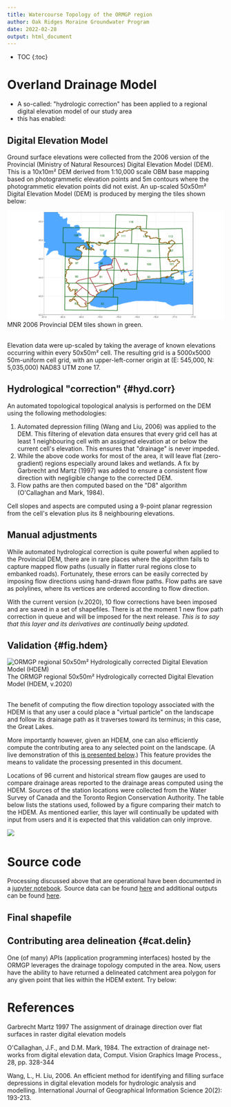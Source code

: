 ```yaml
---
title: Watercourse Topology of the ORMGP region
author: Oak Ridges Moraine Groundwater Program
date: 2022-02-28
output: html_document
---
```


* TOC
{:toc}

# Overland Drainage Model
* A so-called: "hydrologic correction" has been applied to a regional digital elevation model of our study area
* this has enabled:


## Digital Elevation Model
Ground surface elevations were collected from the 2006 version of the Provincial (Ministry of Natural Resources) Digital Elevation Model (DEM). This is a 10x10m² DEM derived from 1:10,000 scale OBM base mapping based on photogrammetic elevation points and 5m contours where the photogrammetic elevation points did not exist. An up-scaled 50x50m² Digital Elevation Model (DEM) is produced by merging the tiles shown below:

![MNR 2006 Provincial DEM tiles shown in green](fig/dem-tiles.png)
MNR 2006 Provincial DEM tiles shown in green.


<!-- ```{r fig.asp=0.50, fig.align="center", fig.width=12, message=FALSE, warning=FALSE, echo=FALSE, fig.cap="MNR 2006 Provincial DEM tiles shown in green."}
library(ggplot2)
library(geojsonio)
library(sf)

spGL <- geojson_read("shp/greatLakes.geojson",  what="sp")
spMNR <- geojson_read("shp/MNR_2006-tiles.geojson",  what="sp")
spORMGP <- geojson_read("shp/ORMGP-region.geojson",  what="sp")
spYPDTH <- geojson_read("shp/YPDTH.geojson",  what="sp")

spMNR_points <- as.data.frame(do.call(rbind, lapply(spMNR@polygons, function(x) x@labpt))) # Convert nested list to data frame by column
names(spMNR_points) <- c('long','lat') 
spMNR_points$num = spMNR$NUMBER

ggplot() +
    geom_polygon(data=spGL, aes(x=long, y=lat, group=group), fill="#51a8ff", color="#51a8ff") +
    geom_polygon(data=spYPDTH, aes(x=long, y=lat, group=group), fill=NA, color="brown", size=1) +
    geom_polygon(data=spORMGP, aes(x=long, y=lat, group=group), fill=NA, color="orange4", size=1) +
    geom_polygon(data=spMNR, aes(x=long, y=lat, group=group), fill=NA, color="darkgreen",size=1) +
    
    geom_text(data=spMNR_points, aes(x=long, y=lat, label=num), color="darkgreen") +
    
    theme_bw() + theme(axis.title = element_blank(), 
                       title = element_blank(), 
                       legend.box.spacing = unit(0, "mm")) +
                       # plot.background=element_rect(fill="red")) +
    #labs(x='longitude',y='latitude', title="MNR 2006 Provincial DEM tiles shown in green.") +
    coord_sf(xlim=c(-81, -77), ylim=c(43, 45.75), expand=FALSE)
``` -->
\
Elevation data were up-scaled by taking the average of known elevations occurring within every 50x50m² cell. The resulting grid is a 5000x5000 50m-uniform cell grid, with an upper-left-corner origin at (E: 545,000, N: 5,035,000) NAD83 UTM zone 17.


## Hydrological "correction" {#hyd.corr}

An automated topological topological analysis is performed on the DEM using the following methodologies:

1. Automated depression filling (Wang and Liu, 2006) was applied to the DEM. This filtering of elevation data ensures that every grid cell has at least 1 neighbouring cell with an assigned elevation at or below the current cell's elevation. This ensures that "drainage" is never impeded.
2. While the above code works for most of the area, it will leave flat (zero-gradient) regions especially around lakes and wetlands. A fix by Garbrecht and Martz (1997) was added to ensure a consistent flow direction with negligible change to the corrected DEM.
3. Flow paths are then computed based on the "D8" algorithm (O'Callaghan and Mark, 1984).

Cell slopes and aspects are computed using a 9-point planar regression from the cell's elevation plus its 8 neighbouring elevations.

## Manual adjustments

While automated hydrological correction is quite powerful when applied to the Provincial DEM, there are in rare places where the algorithm fails to capture mapped flow paths (usually in flatter rural regions close to embanked roads). Fortunately, these errors can be easily corrected by imposing flow directions using hand-drawn flow paths. Flow paths are save as polylines, where its vertices are ordered according to flow direction. 

With the current version (v.2020), 10 flow corrections have been imposed and are saved in a set of shapefiles.  There is at the moment 1 new flow path correction in queue and will be imposed for the next release. *This is to say that this layer and its derivatives are continually being updated.*


## Validation {#fig.hdem}

![ORMGP regional 50x50m² Hydrologically corrected Digital Elevation Model (HDEM)](fig/regional-hdem.png)
The ORMGP regional 50x50m² Hydrologically corrected Digital Elevation Model (HDEM, v.2020)

\
The benefit of computing the flow direction topology associated with the HDEM is that any user a could place a "virtual particle" on the landscape and follow its drainage path as it traverses toward its terminus; in this case, the Great Lakes.

More importantly however, given an HDEM, one can also efficiently compute the contributing area to any selected point on the landscape. (A live demonstration of this [is presented below](#cat.delin).) This feature provides the means to validate the processing presented in this document.

Locations of 96 current and historical stream flow gauges are used to compare drainage areas reported to the drainage areas computed using the HDEM. Sources of the station locations were collected from the Water Survey of Canada and the Toronto Region Conservation Authority. The table below lists the stations used, followed by a figure comparing their match to the HDEM. As mentioned earlier, this layer will continually be updated with input from users and it is expected that this validation can only improve.


![](fig/graphical-comparison.png)
<!-- <br></br>
<center>List of streamflow gauging stations with reported contributing area.
```{r message=FALSE, warning=FALSE, echo=FALSE}
library(knitr)
library(dplyr)
library(kableExtra)
library(rgdal)
library(ggplot2)
options(knitr.kable.NA = '')

df <- read.csv('shp/t2-check.csv') 

sputm <- SpatialPoints(cbind(df$E,df$N), proj4string=CRS("+proj=utm +zone=17 +datum=WGS84")) 
spgeo <- spTransform(sputm, CRS("+proj=longlat +datum=WGS84"))
lnlt <- coordinates(spgeo) # https://stackoverflow.com/questions/30018098/how-to-convert-utm-coordinates-to-lat-and-long-in-r

df %>%
  mutate(DAdb=DAdb/1000/1000,DAcalc=DAcalc/1000/1000,Long=lnlt[,1],Lat=lnlt[,2]) %>%
  select(2,6:9) %>%
  relocate(LOC_NAME,Long,Lat,DAdb,DAcalc) %>%
  mutate(diff=(DAcalc-DAdb)/DAdb*100) %>%
  arrange(LOC_NAME) %>%
  kbl(
    col.names = c("Station ID", "Long", "Lat", "reported (km²)", "computed (km²)", "*difference* (%)"),
    align = c("l","r","r","r","r","r"),
    digits = 1
  ) %>%
  kable_styling(bootstrap_options = c("striped", "hover", "condensed")) %>%
  add_header_above(c(" " = 3, "Contributing Area" = 3), align = "c") %>%
  kableExtra::scroll_box(width = "90%", height = "300px")


df %>% ggplot(aes(DAdb/1000/1000,DAcalc/1000/1000)) +
  geom_point() +
  geom_abline(linetype="dotted") +
  labs(title="\n\nGraphical comparison",x="reported contributing area (km²)",y="computed contributing area (km²)") +
  coord_fixed()
```
</center> -->








# Source code
Processing discussed above that are operational have been documented in a [jupyter notebook](https://github.com/OWRC/subwatershed/blob/main/jupyter/OWRC-SWS.ipynb). Source data can be found [here](https://www.dropbox.com/sh/rkdu5bwn1xhm7mh/AAA1bdaplpZAZIYl0DE1e39Oa?dl=0) and additional outputs can be found [here](https://github.com/OWRC/subwatershed/tree/main/jupyter/output).

## Final shapefile
<!-- [owrc20-50a_SWS10-final.geojson (v.2020)](https://raw.githubusercontent.com/OWRC/subwatershed/main/shp/owrc20-50a_SWS10-final.geojson) -->

## Contributing area delineation {#cat.delin}

One (of many) APIs (application programming interfaces) hosted by the ORMGP leverages the drainage topology computed in the area. Now, users have the ability to have returned a delineated catchment area polygon for any given point that lies within the HDEM extent. Try below:

<!-- ```{r, echo=FALSE, message=FALSE, warning=FALSE, out.height='600px', out.width='100%', fig.cap="ORMGP v.2020 HDEM. Click anywhere (within our jurisdiction) to return its contributing area. *Hint: best to click along a watercourse*"}
knitr::include_app("https://owrc.shinyapps.io/CAdemo/", height = "600px")
``` -->

# References

Garbrecht Martz 1997 The assignment of drainage direction over flat surfaces in raster digital elevation models

O'Callaghan, J.F., and D.M. Mark, 1984. The extraction of drainage net-works from digital elevation data, Comput. Vision Graphics Image Process., 28, pp. 328-344

Wang, L., H. Liu, 2006. An efficient method for identifying and filling surface depressions in digital elevation models for hydrologic analysis and modelling. International Journal of Geographical Information Science 20(2): 193-213.

